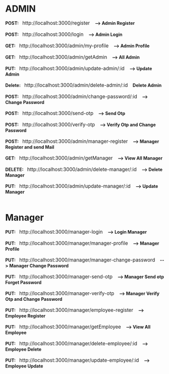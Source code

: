 <h1>ADMIN</h1>
<span>
  <strong>POST:</strong>&nbsp;&nbsp;
  <span style="font-size: 1.1em;">http://localhost:3000/register</span>&nbsp;&nbsp;&nbsp;
  <strong>--> Admin Register</strong>
</span><br><br>

<span>
  <strong>POST:</strong>&nbsp;&nbsp;
  <span style="font-size: 1.1em;">http://localhost:3000/login</span>&nbsp;&nbsp;&nbsp;
  <strong>--> Admin Login</strong>
</span><br><br>

<span>
  <strong>GET:</strong>&nbsp;&nbsp;
  <span style="font-size: 1.1em;">http://localhost:3000/admin/my-profile</span>&nbsp;&nbsp;&nbsp;
  <strong>--> Admin Profile</strong>
</span><br><br>

<span>
  <strong>GET:</strong>&nbsp;&nbsp;
  <span style="font-size: 1.1em;">http://localhost:3000/admin/getAdmin</span>&nbsp;&nbsp;&nbsp;
  <strong>--> All Admin</strong>
</span><br><br>

<span>
  <strong>PUT:</strong>&nbsp;&nbsp;
  <span style="font-size: 1.1em;">http://localhost:3000/admin/update-admin/:id</span>&nbsp;&nbsp;&nbsp;
  <strong>--> Update Admin</strong>
</span><br><br>

<span>
  <strong>Delete:</strong>&nbsp;&nbsp;
  <span style="font-size: 1.1em;">http://localhost:3000/admin/delete-admin/:id</span>&nbsp;&nbsp;&nbsp;
  <strong>Delete Admin</strong>
</span><br><br>

<span>
  <strong>POST:</strong>&nbsp;&nbsp;
  <span style="font-size: 1.1em;">http://localhost:3000/admin/change-password/:id</span>&nbsp;&nbsp;&nbsp;
  <strong>--> Change Password</strong>
</span><br><br>


<span>
  <strong>POST:</strong>&nbsp;&nbsp;
  <span style="font-size: 1.1em;">http://localhost:3000/send-otp</span>&nbsp;&nbsp;&nbsp;
  <strong>--> Send Otp</strong>
</span><br><br>

<span>
  <strong>POST:</strong>&nbsp;&nbsp;
  <span style="font-size: 1.1em;">http://localhost:3000/verify-otp</span>&nbsp;&nbsp;&nbsp;
  <strong>--> Verify Otp and Change Password</strong>
</span><br><br>

<span>
  <strong>POST:</strong>&nbsp;&nbsp;
  <span style="font-size: 1.1em;">http://localhost:3000/admin/manager-register</span>&nbsp;&nbsp;&nbsp;
  <strong>--> Manager Register and send Mail </strong>
</span><br><br>

<span>
  <strong>GET:</strong>&nbsp;&nbsp;
  <span style="font-size: 1.1em;">http://localhost:3000/admin/getManager</span>&nbsp;&nbsp;&nbsp;
  <strong>--> View All Manager</strong>
</span><br><br>

<span>
  <strong>DELETE:</strong>&nbsp;&nbsp;
  <span style="font-size: 1.1em;">http://localhost:3000/admin/delete-manager/:id</span>&nbsp;&nbsp;&nbsp;
  <strong>--> Delete Manager</strong>
</span><br><br>

<span>
  <strong>PUT:</strong>&nbsp;&nbsp;
  <span style="font-size: 1.1em;">http://localhost:3000/admin/update-manager/:id</span>&nbsp;&nbsp;&nbsp;
  <strong>--> Update Manager</strong>
</span><br><br>


<h1>Manager</h1>


<span>
  <strong>PUT:</strong>&nbsp;&nbsp;
  <span style="font-size: 1.1em;">http://localhost:3000/manager-login</span>&nbsp;&nbsp;&nbsp;
  <strong>--> Login Manager</strong>
</span><br><br>

<span>
  <strong>PUT:</strong>&nbsp;&nbsp;
  <span style="font-size: 1.1em;">http://localhost:3000/manager/manager-profile</span>&nbsp;&nbsp;&nbsp;
  <strong>-->  Manager Profile</strong>
</span><br><br>

<span>
  <strong>PUT:</strong>&nbsp;&nbsp;
  <span style="font-size: 1.1em;">http://localhost:3000/manager/manager-change-password</span>&nbsp;&nbsp;&nbsp;
  <strong>-->  Manager Change Password</strong>
</span><br><br>


<span>
  <strong>PUT:</strong>&nbsp;&nbsp;
  <span style="font-size: 1.1em;">http://localhost:3000/manager-send-otp</span>&nbsp;&nbsp;&nbsp;
  <strong>--> Manager Send otp Forget Password</strong>
</span><br><br>

<span>
  <strong>PUT:</strong>&nbsp;&nbsp;
  <span style="font-size: 1.1em;">http://localhost:3000/manager-verify-otp</span>&nbsp;&nbsp;&nbsp;
  <strong>--> Manager Verify Otp and Change Password </strong>
</span><br><br>

<span>
  <strong>PUT:</strong>&nbsp;&nbsp;
  <span style="font-size: 1.1em;">http://localhost:3000/manager/employee-register</span>&nbsp;&nbsp;&nbsp;
  <strong>--> Employee Register</strong>
</span><br><br>


<span>
  <strong>PUT:</strong>&nbsp;&nbsp;
  <span style="font-size: 1.1em;">http://localhost:3000/manager/getEmployee</span>&nbsp;&nbsp;&nbsp;
  <strong>--> View All Employee </strong>
</span><br><br>

<span>
  <strong>PUT:</strong>&nbsp;&nbsp;
  <span style="font-size: 1.1em;">http://localhost:3000/manager/delete-employee/:id</span>&nbsp;&nbsp;&nbsp;
  <strong>--> Employee Delete </strong>
</span><br><br>

<span>
  <strong>PUT:</strong>&nbsp;&nbsp;
  <span style="font-size: 1.1em;">http://localhost:3000/manager/update-employee/:id</span>&nbsp;&nbsp;&nbsp;
  <strong>-->  Employee Update</strong>
</span><br><br>

